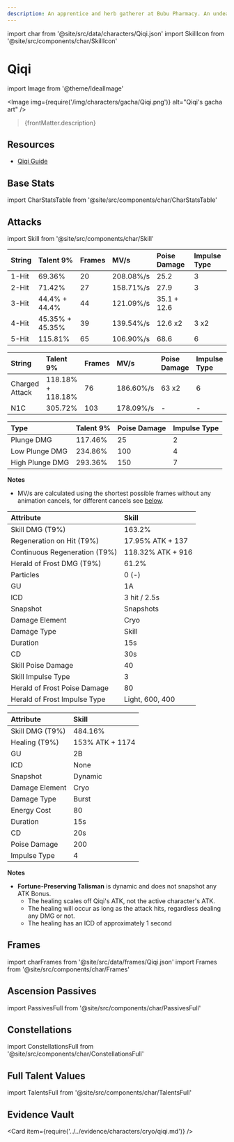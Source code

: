 ```yaml
---
description: An apprentice and herb gatherer at Bubu Pharmacy. An undead with a bone-white complexion, she seldom has much in the way of words or emotion.
---
```


import char from '@site/src/data/characters/Qiqi.json'
import SkillIcon from '@site/src/components/char/SkillIcon'

# Qiqi

import Image from '@theme/IdealImage'

<Image img={require('/img/characters/gacha/Qiqi.png')} alt="Qiqi's gacha art" />
<blockquote>{frontMatter.description}</blockquote>

## Resources

* [Qiqi Guide](https://keqingmains.com/qiqi/)

## Base Stats

import CharStatsTable from '@site/src/components/char/CharStatsTable'

<CharStatsTable char={char} />

## Attacks

import Skill from '@site/src/components/char/Skill'

<Tabs>
<TabItem value='na' label='Normal Attacks'>
<SkillIcon char={char} skill='na' />
<div class='talent-columns'>
<Skill char={char} skill='na' sectionFilter='Normal Attack' />

| String | Talent 9%       | Frames | MV/s      | Poise Damage | Impulse Type |
| :----- | :-------------- | :----- | :-------- | :----------- | :----------- |
| 1-Hit  | 69.36%          | 20     | 208.08%/s | 25.2         | 3            |
| 2-Hit  | 71.42%          | 27     | 158.71%/s | 27.9         | 3            |
| 3-Hit  | 44.4% + 44.4%   | 44     | 121.09%/s | 35.1 + 12.6  |
| 4-Hit  | 45.35% + 45.35% | 39     | 139.54%/s | 12.6 x2      | 3 x2         |
| 5-Hit  | 115.81%         | 65     | 106.90%/s | 68.6         | 6            |

</div>
<div class='talent-columns'>
<Skill char={char} skill='na' sectionFilter='Charged Attack' />

| String         | Talent 9%         | Frames | MV/s      | Poise Damage | Impulse Type |
| :------------- | :---------------- | :----- | :-------- | :----------- | :----------- |
| Charged Attack | 118.18% + 118.18% | 76     | 186.60%/s | 63 x2        | 6            |
| N1C            | 305.72%           | 103    | 178.09%/s | -            | -            |

</div>
<div class='talent-columns'>
<Skill char={char} skill='na' sectionFilter='Plunging Attack' />

| Type            | Talent 9% | Poise Damage | Impulse Type |
| :-------------- | :-------- | :----------- | :----------- |
| Plunge DMG      | 117.46%   | 25           | 2            |
| Low Plunge DMG  | 234.86%   | 100          | 4            |
| High Plunge DMG | 293.36%   | 150          | 7            |

</div>

**Notes**

* MV/s are calculated using the shortest possible frames without any animation cancels, for different cancels see [below](#frames).

</TabItem>

<TabItem value='e' label='Skill'>
<SkillIcon char={char} skill='e' />
<div class='talent-columns'>
<Skill char={char} skill='e' />

| Attribute                       | Skill             |
| :------------------------------ | :---------------- |
| Skill DMG \(T9%\)               | 163.2%            |
| Regeneration on Hit \(T9%\)     | 17.95% ATK + 137  |
| Continuous Regeneration \(T9%\) | 118.32% ATK + 916 |
| Herald of Frost DMG \(T9%\)     | 61.2%             |
| Particles                       | 0 \(-\)           |
| GU                              | 1A                |
| ICD                             | 3 hit / 2.5s      |
| Snapshot                        | Snapshots         |
| Damage Element                  | Cryo              |
| Damage Type                     | Skill             |
| Duration                        | 15s               |
| CD                              | 30s               |
| Skill Poise Damage              | 40                |
| Skill Impulse Type              | 3                 |
| Herald of Frost Poise Damage    | 80                |
| Herald of Frost Impulse Type    | Light, 600, 400   |

</div>
</TabItem>

<TabItem value='q' label='Burst'>
<SkillIcon char={char} skill='q' />
<div class='talent-columns'>
<Skill char={char} skill='q'/>

| Attribute         | Skill           |
| :---------------- | :-------------- |
| Skill DMG \(T9%\) | 484.16%         |
| Healing \(T9%\)   | 153% ATK + 1174 |
| GU                | 2B              |
| ICD               | None            |
| Snapshot          | Dynamic         |
| Damage Element    | Cryo            |
| Damage Type       | Burst           |
| Energy Cost       | 80              |
| Duration          | 15s             |
| CD                | 20s             |
| Poise Damage      | 200             |
| Impulse Type      | 4               |

</div>

**Notes**

* **Fortune-Preserving Talisman** is dynamic and does not snapshot any ATK Bonus.
  * The healing scales off Qiqi's ATK, not the active character's ATK.
  * The healing will occur as long as the attack hits, regardless dealing any DMG or not.
  * The healing has an ICD of approximately 1 second

</TabItem>
</Tabs>

## Frames

import charFrames from '@site/src/data/frames/Qiqi.json'
import Frames from '@site/src/components/char/Frames'

<Frames data={charFrames} />

## Ascension Passives

import PassivesFull from '@site/src/components/char/PassivesFull'

<PassivesFull char={char} />

## Constellations

import ConstellationsFull from '@site/src/components/char/ConstellationsFull'

<ConstellationsFull char={char} />

## Full Talent Values

import TalentsFull from '@site/src/components/char/TalentsFull'

<TalentsFull char={char} />

## Evidence Vault

<Card item={require('../../evidence/characters/cryo/qiqi.md')} />
